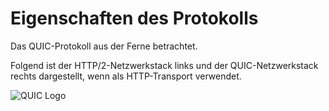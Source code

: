 # Eigenschaften des Protokolls

Das QUIC-Protokoll aus der Ferne betrachtet.

Folgend ist der HTTP/2-Netzwerkstack links und der QUIC-Netzwerkstack rechts dargestellt, wenn als HTTP-Transport verwendet.

![QUIC Logo](../images/quic-stack.png)
